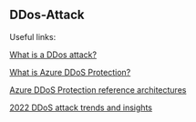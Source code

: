 DDos-Attack
--

Useful links:

[What is a DDos attack?](https://www.microsoft.com/en-us/security/business/security-101/what-is-a-ddos-attack)

[What is Azure DDoS Protection?](https://learn.microsoft.com/en-us/azure/ddos-protection/ddos-protection-overview)

[Azure DDoS Protection reference architectures](https://learn.microsoft.com/en-us/azure/ddos-protection/ddos-protection-reference-architectures)

[2022 DDoS attack trends and insights](https://www.microsoft.com/en-us/security/business/security-insider/)


